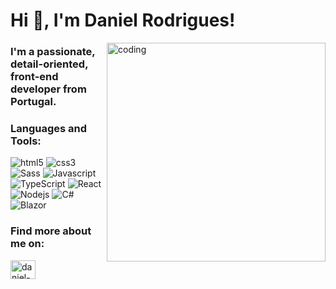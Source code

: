 <h1 align="left">Hi 👋, I'm Daniel Rodrigues!</h1>

<img align="right" alt="coding" width="350" src="https://media4.giphy.com/media/qgQUggAC3Pfv687qPC/giphy.gif"
/>

<h3 align="left">I'm a passionate, detail-oriented, front-end developer from Portugal.</h3>



<h3 align="left">Languages and Tools:</h3>
<p align="left"> 
<img alt="html5" src="https://img.shields.io/badge/-HTML5-E34F26?style=flat-square&logo=html5&logoColor=white" />
<img alt="css3" src="https://img.shields.io/badge/-CSS-264de4?style=flat-square&logo=html5&logoColor=white" />
<img alt="Sass" src="https://img.shields.io/badge/-Sass-CC6699?style=flat-square&logo=sass&logoColor=white" />
<img alt="Javascript" src="https://img.shields.io/badge/-JavaScript-F0DB4F?style=flat-square&logo=javascript&logoColor=white" />
<img alt="TypeScript" src="https://img.shields.io/badge/-TypeScript-007ACC?style=flat-square&logo=typescript&logoColor=white" />
<img alt="React" src="https://img.shields.io/badge/-React-45b8d8?style=flat-square&logo=react&logoColor=white" />
<img alt="Nodejs" src="https://img.shields.io/badge/-Nodejs-43853d?style=flat-square&logo=Node.js&logoColor=white" />
<img alt="C#" src="https://img.shields.io/badge/-C%23-9A4993?style=flat-square&logo=csharp&logoColor=white%22" />
<img alt="Blazor" src="https://img.shields.io/badge/-Blazor-5C2D91?style=flat-square&logo=blazor&logoColor=white%22" />
</p>


<h3 align="left">Find more about me on:</h3>
<p align="left">
<a href="https://linkedin.com/in/daniel-mateus-soares-rodrigues" target="blank"><img align="center" src="https://raw.githubusercontent.com/rahuldkjain/github-profile-readme-generator/master/src/images/icons/Social/linked-in-alt.svg" alt="daniel-mateus-soares-rodrigues" height="30" width="40" /></a>
</p>
